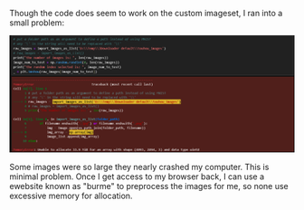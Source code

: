 Though the code does seem to work on the custom imageset, I ran into a small problem:

![screenshot of full res is too large](./images/raw%20images%20cost%20too%20much%20at%20full%20res.PNG)

Some images were so large they nearly crashed my computer. This is minimal problem. Once I get access to my browser back, I can use a ewebsite known as "burme" to preprocess the images for me, so none use excessive memory for allocation.